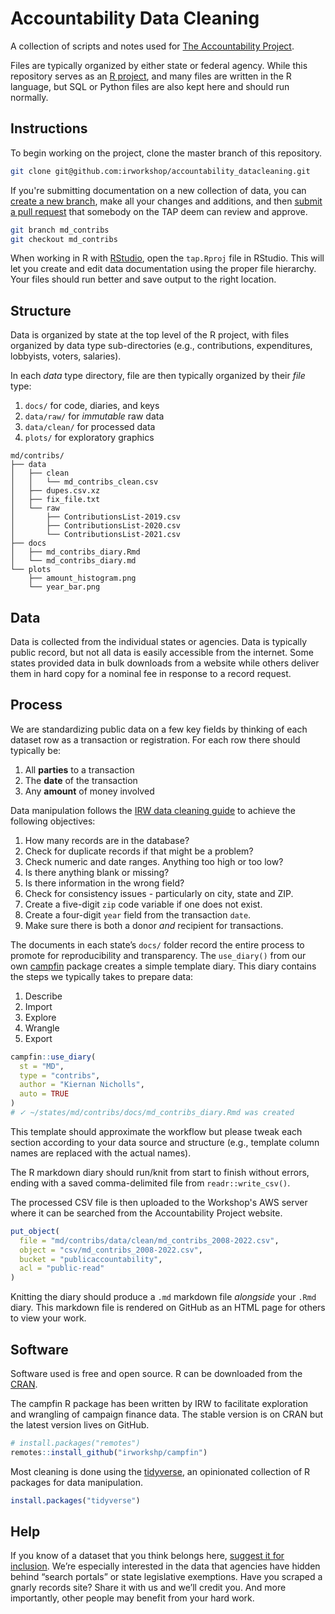 # Accountability Data Cleaning

A collection of scripts and notes used for [The Accountability Project][tap].

[tap]: https://publicaccountability.org/

Files are typically organized by either state or federal agency. While this
repository serves as an [R project][rproj], and many files are written in the
R language, but SQL or Python files are also kept here and should run normally.

[rproj]: https://support.rstudio.com/hc/en-us/articles/200526207-Using-Projects

## Instructions

To begin working on the project, clone the master branch of this repository.

``` bash
git clone git@github.com:irworkshop/accountability_datacleaning.git
```

If you're submitting documentation on a new collection of data, you can [create
a new branch][br], make all your changes and additions, and then [submit a pull
request][pr] that somebody on the TAP deem can review and approve.

``` bash
git branch md_contribs
git checkout md_contribs
```

[br]: https://docs.github.com/en/pull-requests/collaborating-with-pull-requests/proposing-changes-to-your-work-with-pull-requests/about-branches
[pr]: https://docs.github.com/en/pull-requests/collaborating-with-pull-requests

When working in R with [RStudio][rstudio], open the `tap.Rproj` file in RStudio.
This will let you create and edit data documentation using the proper file
hierarchy. Your files should run better and save output to the right location.

[rstudio]: https://www.rstudio.com/

## Structure

Data is organized by state at the top level of the R project, with files
organized by data type sub-directories (e.g., contributions, expenditures,
lobbyists, voters, salaries).

In each _data_ type directory, file are then typically organized by their
_file_ type:

1. `docs/` for code, diaries, and keys
2. `data/raw/` for *immutable* raw data
3. `data/clean/` for processed data
4. `plots/` for exploratory graphics

<!-- end list -->

```
md/contribs/
├── data
│   ├── clean
│   │   └── md_contribs_clean.csv
│   ├── dupes.csv.xz
│   ├── fix_file.txt
│   └── raw
│       ├── ContributionsList-2019.csv
│       ├── ContributionsList-2020.csv
│       └── ContributionsList-2021.csv
├── docs
│   ├── md_contribs_diary.Rmd
│   └── md_contribs_diary.md
└── plots
    ├── amount_histogram.png
    └── year_bar.png
```

## Data

Data is collected from the individual states or agencies. Data is typically
public record, but not all data is easily accessible from the internet. Some
states provided data in bulk downloads from a website while others deliver them
in hard copy for a nominal fee in response to a record request.

## Process

We are standardizing public data on a few key fields by thinking of each dataset
row as a transaction or registration. For each row there should typically be:

1. All **parties** to a transaction
2. The **date** of the transaction
3. Any **amount** of money involved

Data manipulation follows the [IRW data cleaning guide][guide] to achieve the
following objectives:

1. How many records are in the database?
2. Check for duplicate records if that might be a problem?
3. Check numeric and date ranges. Anything too high or too low?
4. Is there anything blank or missing?
5. Is there information in the wrong field?
6. Check for consistency issues - particularly on city, state and ZIP.
7. Create a five-digit `zip` code variable if one does not exist.
8. Create a four-digit `year` field from the transaction `date`.
9. Make sure there is both a donor *and* recipient for transactions.

[guide]: https://github.com/irworkshop/accountability_datacleaning/blob/master/guides/data_check_guide.md

The documents in each state’s `docs/` folder record the entire process to
promote for reproducibility and transparency. The `use_diary()` from our own
[campfin] package creates a simple template diary. This diary contains the steps
we typically takes to prepare data:

1. Describe
2. Import
3. Explore
4. Wrangle
5. Export

[campfin]: https://github.com/irworkshop/campfin

``` r
campfin::use_diary(
  st = "MD", 
  type = "contribs", 
  author = "Kiernan Nicholls", 
  auto = TRUE
)
# ✓ ~/states/md/contribs/docs/md_contribs_diary.Rmd was created
```

This template should approximate the workflow but please tweak each section
according to your data source and structure (e.g., template column names are
replaced with the actual names).

The R markdown diary should run/knit from start to finish without errors,
ending with a saved comma-delimited file from `readr::write_csv()`. 

The processed CSV file is then uploaded to the Workshop's AWS server where it
can be searched from the Accountability Project website.

``` r
put_object(
  file = "md/contribs/data/clean/md_contribs_2008-2022.csv",
  object = "csv/md_contribs_2008-2022.csv", 
  bucket = "publicaccountability",
  acl = "public-read"
)
```

Knitting the diary should produce a `.md` markdown file _alongside_ your `.Rmd`
diary. This markdown file is rendered on GitHub as an HTML page for others to
view your work.

## Software

Software used is free and open source. R can be downloaded from the [CRAN].

[CRAN]: https://cran.r-project.org/mirrors.html

The campfin R package has been written by IRW to facilitate exploration and
wrangling of campaign finance data. The stable version is on CRAN but the
latest version lives on GitHub.

``` r
# install.packages("remotes")
remotes::install_github("irworkshp/campfin")
```

Most cleaning is done using the [tidyverse][tverse], an opinionated collection
of R packages for data manipulation.

``` r
install.packages("tidyverse")
```
[tverse]: https://github.com/tidyverse

## Help

If you know of a dataset that you think belongs here, [suggest it for
inclusion](https://www.publicaccountability.org/static/apps/submit/index.html).
We’re especially interested in the data that agencies have hidden behind
“search portals” or state legislative exemptions. Have you scraped a
gnarly records site? Share it with us and we’ll credit you. And more
importantly, other people may benefit from your hard work.
